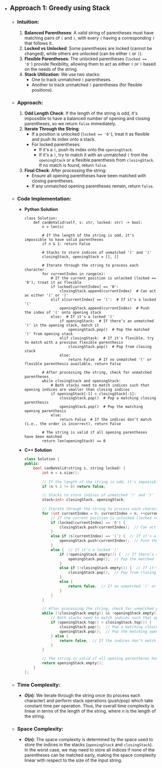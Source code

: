 - ## Approach 1: Greedy using Stack
    - ### Intuition:
        1. **Balanced Parentheses**: A valid string of parentheses must have matching pairs of `(` and `)`, with every `(` having a corresponding `)` that follows it.
        2. **Locked vs Unlocked**: Some parentheses are locked (cannot be changed), while others are unlocked (can be either `(` or `)`).
        3. **Flexible Parentheses**: The unlocked parentheses (`locked == '0'`) provide flexibility, allowing them to act as either `(` or `)` based on the needs of the string.
        4. **Stack Utilization**: We use two stacks:
            - One to track unmatched `(` parentheses.
            - Another to track unmatched `)` parentheses (for flexible positions).

    - ### Approach:
        1. **Odd Length Check**: If the length of the string is odd, it's impossible to have a balanced number of opening and closing parentheses, so we return `false` immediately.
        2. **Iterate Through the String**:
            - If a position is unlocked (`locked == '0'`), treat it as flexible and push its index onto a stack.
            - For locked parentheses:
                - If it's a `(`, push its index onto the `openingStack`.
                - If it's a `)`, try to match it with an unmatched `(` from the `openingStack` or a flexible parenthesis from `closingStack`. If no match is found, return `false`.
        3. **Final Check**: After processing the string:
            - Ensure all opening parentheses have been matched with closing parentheses.
            - If any unmatched opening parentheses remain, return `false`.

    - ### Code Implementation:
        - **Python Solution**
            ```python3 []
            class Solution:
                def canBeValid(self, s: str, locked: str) -> bool:
                    n = len(s)
                    
                    # If the length of the string is odd, it's impossible to have valid parentheses
                    if n & 1: return False

                    # Stacks to store indices of unmatched '(' and ')'
                    closingStack, openingStack = [], []
                    
                    # Iterate through the string to process each character
                    for currentIndex in range(n):
                        # If the current position is unlocked (locked == '0'), treat it as flexible
                        if locked[currentIndex] == '0': 
                            closingStack.append(currentIndex)  # Can act as either '(' or ')'
                        elif s[currentIndex] == '(':  # If it's a locked '('
                            openingStack.append(currentIndex)  # Push the index of '(' onto opening stack
                        else:  # If it's a locked ')'
                            if openingStack:  # If there’s an unmatched '(' in the opening stack, match it
                                openingStack.pop()  # Pop the matched '(' from opening stack
                            elif closingStack:  # If it's flexible, try to match with a previous flexible parenthesis
                                closingStack.pop()  # Pop from closing stack
                            else:
                                return False  # If no unmatched '(' or flexible parenthesis available, return False
                    
                    # After processing the string, check for unmatched parentheses
                    while closingStack and openingStack:
                        # Both stacks need to match indices such that opening indices are smaller than closing indices
                        if openingStack[-1] < closingStack[-1]:  
                            closingStack.pop()  # Pop a matching closing parenthesis
                            openingStack.pop()  # Pop the matching opening parenthesis
                        else:
                            return False  # If the indices don’t match (i.e., the order is incorrect), return False
                    
                    # The string is valid if all opening parentheses have been matched
                    return len(openingStack) == 0
            ```
        - **C++ Solution**
            ```cpp []
            class Solution {
            public:
                bool canBeValid(string s, string locked) {
                    int n = s.size();
                    
                    // If the length of the string is odd, it's impossible to have valid parentheses
                    if (n % 2 != 0) return false;

                    // Stacks to store indices of unmatched '(' and ')'
                    stack<int> closingStack, openingStack;
                    
                    // Iterate through the string to process each character
                    for (int currentIndex = 0; currentIndex < n; ++currentIndex) {
                        // If the current position is unlocked (locked == '0'), treat it as flexible
                        if (locked[currentIndex] == '0') {
                            closingStack.push(currentIndex);  // Can act as either '(' or ')'
                        }
                        else if (s[currentIndex] == '(') {  // If it's a locked '('
                            openingStack.push(currentIndex);  // Push the index of '(' onto opening stack
                        }
                        else {  // If it's a locked ')'
                            if (!openingStack.empty()) {  // If there’s an unmatched '(' in the opening stack, match it
                                openingStack.pop();  // Pop the matched '(' from opening stack
                            }
                            else if (!closingStack.empty()) {  // If it's flexible, try to match with a previous flexible parenthesis
                                closingStack.pop();  // Pop from closing stack
                            }
                            else {
                                return false;  // If no unmatched '(' or flexible parenthesis available, return false
                            }
                        }
                    }

                    // After processing the string, check for unmatched parentheses
                    while (!closingStack.empty() && !openingStack.empty()) {
                        // Both stacks need to match indices such that opening indices are smaller than closing indices
                        if (openingStack.top() < closingStack.top()) {
                            closingStack.pop();  // Pop a matching closing parenthesis
                            openingStack.pop();  // Pop the matching opening parenthesis
                        } else {
                            return false;  // If the indices don’t match (i.e., the order is incorrect), return false
                        }
                    }

                    // The string is valid if all opening parentheses have been matched
                    return openingStack.empty();
                }
            };
            ```

    - ### Time Complexity:
        - **$O(n)$**: We iterate through the string once (to process each character) and perform stack operations (push/pop) which take constant time per operation. Thus, the overall time complexity is linear in terms of the length of the string, where $n$ is the length of the string.

    - ### Space Complexity:
        - **$O(n)$**: The space complexity is determined by the space used to store the indices in the stacks (`openingStack` and `closingStack`). In the worst case, we may need to store all indices if none of the parentheses can be matched early, making the space complexity linear with respect to the size of the input string.